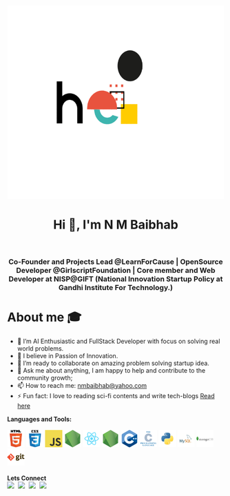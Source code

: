 <p align="center"> <img src="image/hello.gif" alt="hello" width="650px" height="450px" /> </p>
<h1 align="center">Hi 👋, I'm N M Baibhab</h1>

<br/>
<h3 align="center">Co-Founder and Projects Lead @LearnForCause | OpenSource Developer @GirlscriptFoundation | Core member and Web Developer at NISP@GIFT (National Innovation Startup Policy at Gandhi Institute For Technology.)</h3>

# About me :mortar_board:

- 🔭 I’m AI Enthusiastic and FullStack Developer with focus on solving real world problems.
- 🌱 I believe in Passion of Innovation.
- 👯 I’m ready to collaborate on amazing problem solving startup idea.
- 💬 Ask me about anything, I am happy to help and contribute to the community growth;
- 📫 How to reach me: nmbaibhab@yahoo.com
- ⚡ Fun fact: I love to reading sci-fi contents and write tech-blogs [Read here](https://medium.com/@nmbaibhab)

**Languages and Tools:** 
<br/>
<br/>
<code><img height="40" src="https://raw.githubusercontent.com/github/explore/80688e429a7d4ef2fca1e82350fe8e3517d3494d/topics/html/html.png"></code>
<code><img height="40" src="https://raw.githubusercontent.com/github/explore/80688e429a7d4ef2fca1e82350fe8e3517d3494d/topics/css/css.png"></code>
<code><img height="40" src="https://raw.githubusercontent.com/github/explore/80688e429a7d4ef2fca1e82350fe8e3517d3494d/topics/javascript/javascript.png"></code>
<code><img height="40" src="https://raw.githubusercontent.com/github/explore/80688e429a7d4ef2fca1e82350fe8e3517d3494d/topics/nodejs/nodejs.png"></code>
<code><img height="40" src="https://raw.githubusercontent.com/github/explore/80688e429a7d4ef2fca1e82350fe8e3517d3494d/topics/react/react.png"></code>
<code><img height="40" src="https://raw.githubusercontent.com/github/explore/80688e429a7d4ef2fca1e82350fe8e3517d3494d/topics/nodejs/nodejs.png"></code>
<code><img height="40" src="https://raw.githubusercontent.com/github/explore/80688e429a7d4ef2fca1e82350fe8e3517d3494d/topics/cpp/cpp.png"></code>
<code><img height="40" src="https://raw.githubusercontent.com/github/explore/80688e429a7d4ef2fca1e82350fe8e3517d3494d/topics/c/c.png"></code>
<code><img height="40" src="https://raw.githubusercontent.com/github/explore/80688e429a7d4ef2fca1e82350fe8e3517d3494d/topics/python/python.png"></code>
<code><img height="40" src="https://raw.githubusercontent.com/github/explore/80688e429a7d4ef2fca1e82350fe8e3517d3494d/topics/mysql/mysql.png"></code>
<code><img height="40" src="https://raw.githubusercontent.com/github/explore/80688e429a7d4ef2fca1e82350fe8e3517d3494d/topics/mongodb/mongodb.png"></code>
<code><img height="40" src="https://raw.githubusercontent.com/github/explore/80688e429a7d4ef2fca1e82350fe8e3517d3494d/topics/git/git.png"></code>
<br/>
<br/>
**Lets Connect** 
<br/>
<a href="https://www.linkedin.com/in/n-m-baibhab-0367921a4/">
  <img align="left" width="25px" src="https://cdn.jsdelivr.net/npm/simple-icons@v3/icons/linkedin.svg"  />
</a>
<a href="https://twitter.com/nmbaibhab">
  <img align="left" width="25px" src="https://cdn.jsdelivr.net/npm/simple-icons@v3/icons/twitter.svg" />
</a>
<a href="mailto:nmbaibhab@yahoo.com">
  <img align="left" width="25px" src="https://cdn.jsdelivr.net/npm/simple-icons@v3/icons/gmail.svg" />
</a>
<a href="http://medium.com/@nmbaibhab">
  <img align="left" width="25px" src="https://cdn.jsdelivr.net/npm/simple-icons@v3/icons/medium.svg" />
</a>

